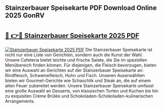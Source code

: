 ## Stainzerbauer Speisekarte PDF Download Online 2025 GonRV

# <h2><a href="http://gc8er9h.nevu.top/?p=Stainzerbauer+Speisekarte">🔗 👉🔴 Stainzerbauer Speisekarte 2025 PDF</a></h2>

[![Stainzerbauer Speisekarte 2025 PDF](https://i.imgur.com/dBaPXMq.png)](http://gc8er9h.nevu.top/?p=Stainzerbauer+Speisekarte)
Die Stainzerbauer Speisekarte ist nicht nur eine Liste von Gerichten, sondern auch die Kunst der Wahl. Unsere Cafeteria bietet leichte und frische Salate, die Sie im speziellen Menübereich finden können. Für diejenigen, die Fleisch bevorzugen, bieten wir eine Auswahl an Gerichten auf der Stainzerbauer Speisekarte an: Rindfleisch, Schweinefleisch, Huhn und Fisch. Unseren Auserwählten bieten wir Gourmet-Gerichte wie Schaschlik und Steak an, die auf einem alten Feuer zubereitet werden. Unsere Stainzerbauer Speisekarte umfasst eine große Auswahl an Desserts, von klassischen Torten und Kuchen bis hin zu exquisiten Crème Brûlée und Schokoladen-Schokoladen-kulinarischen Arrangements.
